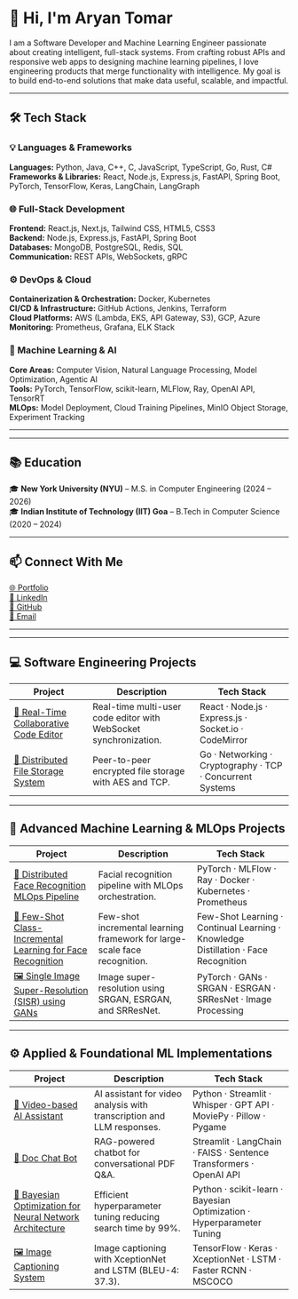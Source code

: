 # 👋 Hi, I'm Aryan Tomar

I am a Software Developer and Machine Learning Engineer passionate about creating intelligent, full-stack systems.
From crafting robust APIs and responsive web apps to designing machine learning pipelines, I love engineering products that merge functionality with intelligence.
My goal is to build end-to-end solutions that make data useful, scalable, and impactful.

---

## 🛠️ Tech Stack  

### 💡 Languages & Frameworks  
**Languages:** Python, Java, C++, C, JavaScript, TypeScript, Go, Rust, C#  
**Frameworks & Libraries:** React, Node.js, Express.js, FastAPI, Spring Boot, PyTorch, TensorFlow, Keras, LangChain, LangGraph  

### 🌐 Full-Stack Development  
**Frontend:** React.js, Next.js, Tailwind CSS, HTML5, CSS3  
**Backend:** Node.js, Express.js, FastAPI, Spring Boot  
**Databases:** MongoDB, PostgreSQL, Redis, SQL  
**Communication:** REST APIs, WebSockets, gRPC  

### ⚙️ DevOps & Cloud  
**Containerization & Orchestration:** Docker, Kubernetes  
**CI/CD & Infrastructure:** GitHub Actions, Jenkins, Terraform  
**Cloud Platforms:** AWS (Lambda, EKS, API Gateway, S3), GCP, Azure  
**Monitoring:** Prometheus, Grafana, ELK Stack  

### 🤖 Machine Learning & AI  
**Core Areas:** Computer Vision, Natural Language Processing, Model Optimization, Agentic AI  
**Tools:** PyTorch, TensorFlow, scikit-learn, MLFlow, Ray, OpenAI API, TensorRT  
**MLOps:** Model Deployment, Cloud Training Pipelines, MinIO Object Storage, Experiment Tracking  

---

---

## 📚 Education  

🎓 **New York University (NYU)** – M.S. in Computer Engineering (2024 – 2026)  
🎓 **Indian Institute of Technology (IIT) Goa** – B.Tech in Computer Science (2020 – 2024)  

---

## 📫 Connect With Me  

[🌐 Portfolio ](https://v0-portfolio-website-design-q5a0p200y-aryntmr18-8770s-projects.vercel.app)  
[💼 LinkedIn](https://www.linkedin.com/in/aryan-tomar-29ab811ba/)  
[🐙 GitHub](https://github.com/aryntmr)  
[📧 Email](mailto:at6304@nyu.edu)  

---

----

## 💻 Software Engineering Projects  

| Project | Description | Tech Stack |
|----------|--------------|-------------|
| [💬 Real-Time Collaborative Code Editor](https://github.com/aryntmr/collaborative-code-editor) | Real-time multi-user code editor with WebSocket synchronization. | React · Node.js · Express.js · Socket.io · CodeMirror |
| [🔐 Distributed File Storage System](https://github.com/aryntmr/distributed-file-storage-v1) | Peer-to-peer encrypted file storage with AES and TCP. | Go · Networking · Cryptography · TCP · Concurrent Systems |

---

## 🧠 Advanced Machine Learning & MLOps Projects  

| Project | Description | Tech Stack |
|----------|--------------|-------------|
| [🧠 Distributed Face Recognition MLOps Pipeline](https://github.com/MoulikShah/MLOps_Project) | Facial recognition pipeline with MLOps orchestration. | PyTorch · MLFlow · Ray · Docker · Kubernetes · Prometheus |
| [🧩 Few-Shot Class-Incremental Learning for Face Recognition](https://github.com/aryntmr/Few-Shot-Class-Incremental-Learning-for-Large-Scale-Face-Recognition) | Few-shot incremental learning framework for large-scale face recognition. | Few-Shot Learning · Continual Learning · Knowledge Distillation · Face Recognition |
| [🖼️ Single Image Super-Resolution (SISR) using GANs](https://github.com/aryntmr/Single-Image-Super-Resolution-using-GANs) | Image super-resolution using SRGAN, ESRGAN, and SRResNet. | PyTorch · GANs · SRGAN · ESRGAN · SRResNet · Image Processing |

---

## ⚙️ Applied & Foundational ML Implementations  

| Project | Description | Tech Stack |
|----------|--------------|-------------|
| [🎥 Video-based AI Assistant](https://github.com/aryntmr/ai-video-assistant) | AI assistant for video analysis with transcription and LLM responses. | Python · Streamlit · Whisper · GPT API · MoviePy · Pillow · Pygame |
| [📄 Doc Chat Bot](https://github.com/aryntmr/doc-chat) | RAG-powered chatbot for conversational PDF Q&A. | Streamlit · LangChain · FAISS · Sentence Transformers · OpenAI API |
| [🧩 Bayesian Optimization for Neural Network Architecture](https://github.com/aryntmr/Bayesian-Optimization) | Efficient hyperparameter tuning reducing search time by 99%. | Python · scikit-learn · Bayesian Optimization · Hyperparameter Tuning |
| [🖼️ Image Captioning System](https://github.com/aryntmr/Image-Captioning-System) | Image captioning with XceptionNet and LSTM (BLEU-4: 37.3). | TensorFlow · Keras · XceptionNet · LSTM · Faster RCNN · MSCOCO |
